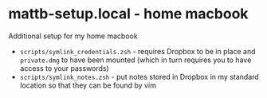 # mattb-setup.local - home macbook

Additional setup for my home macbook

- `scripts/symlink_credentials.zsh` - requires Dropbox to be in place and `private.dmg` to have been mounted (which in turn requires you to have access to your passwords)
- `scripts/symlink_notes.zsh` - put notes stored in Dropbox in my standard location so that they can be found by vim
